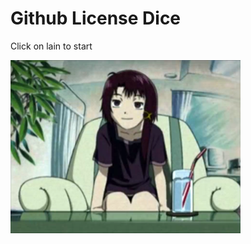 



<h1>Github License Dice</h1>

<p>Click on lain to start</p>

<img src="https://raw.githubusercontent.com/zlw9991/githublicensedice/main/serial-experiments-lain-ps1-all-cutscenes.mp4_snapshot_04.58_2020.02.19_17.30.50.png" width="368" height="277" />

<p id="demo"></p>

<script>
  const img = document.querySelector('img')
  img.onclick = () => {
  console.log('clicked')
  count = 0
  lodc = 0
  while(count !=10){
  setTimeout(function(){
    console.log("Executed after 1 second");
}, 1000);
  if(lodc = 1){
  document.getElementById("demo").innerHTML = "Rolling.";
  }
  
  if(lodc = 2){
  document.getElementById("demo").innerHTML = "Rolling..";
  }
  
  if(lodc = 3){
  document.getElementById("demo").innerHTML = "Rolling...";
  lodc = 1;
  }
  lodc++;
  count++;
  }
}

</script> 




